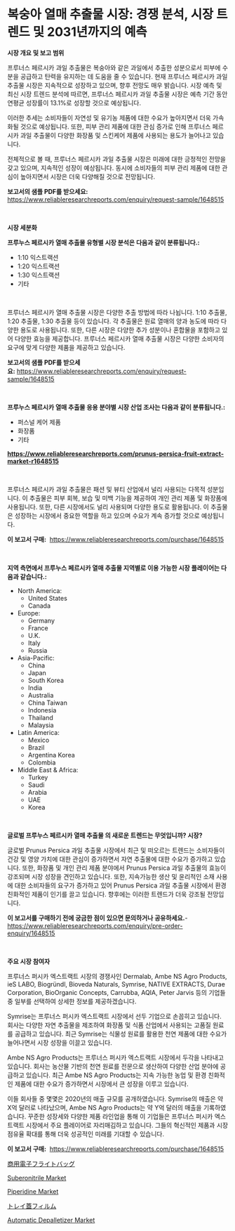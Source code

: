 <p><h1>복숭아 열매 추출물 시장: 경쟁 분석, 시장 트렌드 및 2031년까지의 예측</h1></p><p><strong>시장 개요 및 보고 범위</strong></p>
<p><p>프루너스 페르시카 과일 추출물은 복숭아와 같은 과일에서 추출한 성분으로서 피부에 수분을 공급하고 탄력을 유지하는 데 도움을 줄 수 있습니다. 현재 프루너스 페르시카 과일 추출물 시장은 지속적으로 성장하고 있으며, 향후 전망도 매우 밝습니다. 시장 예측 및 최신 시장 트렌드 분석에 따르면, 프루너스 페르시카 과일 추출물 시장은 예측 기간 동안 연평균 성장률이 13.1%로 성장할 것으로 예상됩니다. </p><p>이러한 추세는 소비자들이 자연성 및 유기농 제품에 대한 수요가 높아지면서 더욱 가속화될 것으로 예상됩니다. 또한, 피부 관리 제품에 대한 관심 증가로 인해 프루너스 페르시카 과일 추출물이 다양한 화장품 및 스킨케어 제품에 사용되는 용도가 늘어나고 있습니다. </p><p>전체적으로 볼 때, 프루너스 페르시카 과일 추출물 시장은 미래에 대한 긍정적인 전망을 갖고 있으며, 지속적인 성장이 예상됩니다. 동시에 소비자들의 피부 관리 제품에 대한 관심이 높아지면서 시장은 더욱 다양해질 것으로 전망됩니다.</p></p>
<p><strong>보고서의 샘플 PDF를 받으세요:</strong> <a href="https://www.reliableresearchreports.com/enquiry/request-sample/1648515">https://www.reliableresearchreports.com/enquiry/request-sample/1648515</a></p>
<p>&nbsp;</p>
<p><strong>시장 세분화</strong></p>
<p><strong>프루누스 페르시카 열매 추출물 유형별 시장 분석은 다음과 같이 분류됩니다.:</strong></p>
<p><ul><li>1:10 익스트랙션</li><li>1:20 익스트랙션</li><li>1:30 익스트랙션</li><li>기타</li></ul></p>
<p>&nbsp;</p>
<p><p>프루너스 페르시카 열매 추출물 시장은 다양한 추출 방법에 따라 나뉩니다. 1:10 추출물, 1:20 추출물, 1:30 추출물 등이 있습니다. 각 추출물은 원료 열매의 양과 농도에 따라 다양한 용도로 사용됩니다. 또한, 다른 시장은 다양한 추가 성분이나 혼합물을 포함하고 있어 다양한 효능을 제공합니다. 프루너스 페르시카 열매 추출물 시장은 다양한 소비자의 요구에 맞게 다양한 제품을 제공하고 있습니다.</p></p>
<p><strong>보고서의 샘플 PDF를 받으세요:</strong>&nbsp;<a href="https://www.reliableresearchreports.com/enquiry/request-sample/1648515">https://www.reliableresearchreports.com/enquiry/request-sample/1648515</a></p>
<p>&nbsp;</p>
<p><strong> 프루누스 페르시카 열매 추출물 응용 분야별 시장 산업 조사는 다음과 같이 분류됩니다.:</strong></p>
<p><ul><li>퍼스널 케어 제품</li><li>화장품</li><li>기타</li></ul></p>
<p><strong><a href="https://www.reliableresearchreports.com/prunus-persica-fruit-extract-market-r1648515">https://www.reliableresearchreports.com/prunus-persica-fruit-extract-market-r1648515</a></strong></p>
<p>&nbsp;</p>
<p><p>프루너스 페르시카 과일 추출물은 패션 및 뷰티 산업에서 널리 사용되는 다목적 성분입니다. 이 추출물은 피부 회복, 보습 및 미백 기능을 제공하여 개인 관리 제품 및 화장품에 사용됩니다. 또한, 다른 시장에서도 널리 사용되며 다양한 용도로 활용됩니다. 이 추출물은 성장하는 시장에서 중요한 역할을 하고 있으며 수요가 계속 증가할 것으로 예상됩니다.</p></p>
<p><strong>이 보고서 구매:</strong>&nbsp; <a href="https://www.reliableresearchreports.com/purchase/1648515">https://www.reliableresearchreports.com/purchase/1648515</a></p>
<p>&nbsp;</p>
<p><strong>지역 측면에서 프루누스 페르시카 열매 추출물 지역별로 이용 가능한 시장 플레이어는 다음과 같습니다.:</strong></p>
<p><ul>
    <li>
        North America:
        <ul>
            <li>United States</li>
            <li>Canada</li>
        </ul>
    </li>
    <li>
        Europe:
        <ul>
            <li>Germany</li>
            <li>France</li>
            <li>U.K.</li>
            <li>Italy</li>
            <li>Russia</li>
        </ul>
    </li>
    <li>
        Asia-Pacific:
        <ul>
            <li>China</li>
            <li>Japan</li>
            <li>South Korea</li>
            <li>India</li>
            <li>Australia</li>
            <li>China Taiwan</li>
            <li>Indonesia</li>
            <li>Thailand</li>
            <li>Malaysia</li>
        </ul>
    </li>
    <li>
        Latin America:
        <ul>
            <li>Mexico</li>
            <li>Brazil</li>
            <li>Argentina Korea</li>
            <li>Colombia</li>
        </ul>
    </li>
    <li>
        Middle East & Africa:
        <ul>
            <li>Turkey</li>
            <li>Saudi</li>
            <li>Arabia</li>
            <li>UAE</li>
            <li>Korea</li>
        </ul>
    </li>
    </ul></p>
<p>&nbsp;</p>
<p><strong>글로벌 프루누스 페르시카 열매 추출물 의 새로운 트렌드는 무엇입니까? 시장?</strong></p>
<p><p>글로벌 Prunus Persica 과일 추출물 시장에서 최근 및 떠오르는 트렌드는 소비자들이 건강 및 영양 가치에 대한 관심이 증가하면서 자연 추출물에 대한 수요가 증가하고 있습니다. 또한, 화장품 및 개인 관리 제품 분야에서 Prunus Persica 과일 추출물의 효능이 강조되며 시장 성장을 견인하고 있습니다. 또한, 지속가능한 생산 및 윤리적인 소재 사용에 대한 소비자들의 요구가 증가하고 있어 Prunus Persica 과일 추출물 시장에서 환경 친화적인 제품이 인기를 끌고 있습니다. 향후에는 이러한 트렌드가 더욱 강조될 전망입니다.</p></p>
<p><strong>이 보고서를 구매하기 전에 궁금한 점이 있으면 문의하거나 공유하세요.</strong>- <a href="https://www.reliableresearchreports.com/enquiry/pre-order-enquiry/1648515">https://www.reliableresearchreports.com/enquiry/pre-order-enquiry/1648515</a></p>
<p>&nbsp;</p>
<p><strong>주요 시장 참여자</strong></p>
<p><p>프루너스 퍼시카 엑스트랙트 시장의 경쟁사인 Dermalab, Ambe NS Agro Products, ieS LABO, Biogründl, Bioveda Naturals, Symrise, NATIVE EXTRACTS, Durae Corporation, BioOrganic Concepts, Carrubba, AQIA, Peter Jarvis 등의 기업들 중 일부를 선택하여 상세한 정보를 제공하겠습니다.</p><p>Symrise는 프루너스 퍼시카 엑스트랙트 시장에서 선두 기업으로 손꼽히고 있습니다. 회사는 다양한 자연 추출물을 제조하여 화장품 및 식품 산업에서 사용되는 고품질 원료를 공급하고 있습니다. 최근 Symrise는 식물성 원료를 활용한 천연 제품에 대한 수요가 늘어나면서 시장 성장을 이끌고 있습니다.</p><p>Ambe NS Agro Products는 프루너스 퍼시카 엑스트랙트 시장에서 두각을 나타내고 있습니다. 회사는 농산물 기반의 천연 원료를 전문으로 생산하여 다양한 산업 분야에 공급하고 있습니다. 최근 Ambe NS Agro Products는 지속 가능한 농업 및 환경 친화적인 제품에 대한 수요가 증가하면서 시장에서 큰 성장을 이루고 있습니다.</p><p>이들 회사들 중 몇몇은 2020년의 매출 규모를 공개하였습니다. Symrise의 매출은 약 X억 달러로 나타났으며, Ambe NS Agro Products는 약 Y억 달러의 매출을 기록하였습니다. 꾸준한 성장세와 다양한 제품 라인업을 통해 이 기업들은 프루너스 퍼시카 엑스트랙트 시장에서 주요 플레이어로 자리매김하고 있습니다. 그들의 혁신적인 제품과 시장 점유율 확대를 통해 더욱 성공적인 미래를 기대할 수 있습니다.</p></p>
<p><strong>이 보고서 구매:</strong>&nbsp;&nbsp;<a href="https://www.reliableresearchreports.com/purchase/1648515">https://www.reliableresearchreports.com/purchase/1648515</a></p>
<p><p><a href="https://github.com/cnnriuez22368/Market-Research-Report-List-1/blob/main/992291330848.md">商用電子フライトバッグ</a></p><p><a href="https://www.linkedin.com/pulse/suberonitrile-market-analysis-examines-its-scope-growth-opportunities-xzusf?trackingId=iXyfwCnFp1o2ObPO9pO%2F7Q%3D%3D">Suberonitrile Market</a></p><p><a href="https://www.linkedin.com/pulse/piperidine-market-research-report-key-successful-business-strategy-tsbrf?trackingId=jyhhryv3XbGa3XWOCDyWAw%3D%3D">Piperidine Market</a></p><p><a href="https://github.com/LeanneBruen2023/Market-Research-Report-List-1/blob/main/298357430849.md">トレイ蓋フィルム</a></p><p><a href="https://github.com/Alonsoolds3wq1d81czn8rbol/Market-Research-Report-List-2/blob/main/automatic-depalletizer-market.md">Automatic Depalletizer Market</a></p></p>